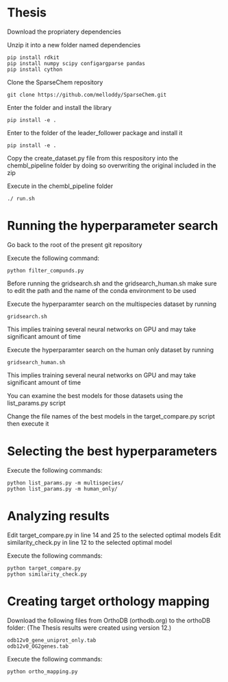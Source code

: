 # Thesis

Download the propriatery dependencies

Unzip it into a new folder named dependencies

```
pip install rdkit
pip install numpy scipy configargparse pandas
pip install cython
```

Clone the SparseChem repository

```
git clone https://github.com/melloddy/SparseChem.git
```

Enter the folder and install the library

```
pip install -e .
```

Enter to the folder of the leader_follower package and install it

```
pip install -e .
```

Copy the create_dataset.py file from this respository into the chembl_pipeline folder by doing so overwriting the original included in the zip

Execute in the chembl_pipeline folder
```
./ run.sh
```

# Running the hyperparameter search

Go back to the root of the present git repository

Execute the following command:
```
python filter_compunds.py
```

Before running the gridsearch.sh and the gridsearch_human.sh make sure to edit the path and the name of the conda environment to be used

Execute the hyperparamter search on the multispecies dataset by running
```
gridsearch.sh
```

This implies training several neural networks on GPU and may take significant amount of time

Execute the hyperparamter search on the human only dataset by running 
```
gridsearch_human.sh
```

This implies training several neural networks on GPU and may take significant amount of time

You can examine the best models for those datasets using the list_params.py script

Change the file names of the best models in the target_compare.py script then execute it


# Selecting the best hyperparameters

Execute the following commands:
```
python list_params.py -m multispecies/
python list_params.py -m human_only/
```

# Analyzing results

Edit target_compare.py in line 14 and 25 to the selected optimal models
Edit similarity_check.py in line 12 to the selected optimal model

Execute the following commands:
```
python target_compare.py
python similarity_check.py
```

# Creating target orthology mapping

Download the following files from OrthoDB (orthodb.org) to the orthoDB folder:
(The Thesis results were created using version 12.)

```
odb12v0_gene_uniprot_only.tab
odb12v0_OG2genes.tab
```

Execute the following commands:
```
python ortho_mapping.py
```
